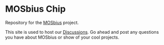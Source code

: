 # MOSbius Chip

Repository for the [MOSbius](https://mosbius.org) project. 

This site is used to host our [Discussions](https://github.com/mosbiuschip/community/discussions). Go ahead and post any questions you have about MOSbius or show of your cool projects. 
